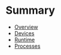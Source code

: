 # Summary

- [Overview](./overview.md)
- [Devices](./devices.md)
- [Runtime](./runtime.md)
- [Processes](./processes.md)
